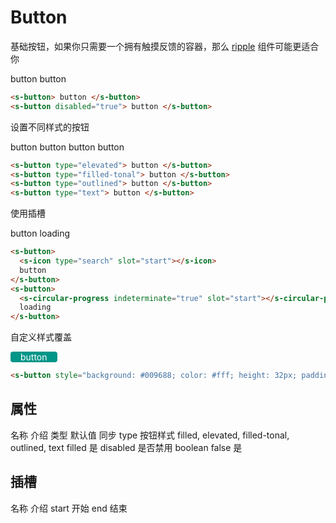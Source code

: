 # Button

基础按钮，如果你只需要一个拥有触摸反馈的容器，那么 [ripple](/component/ripple) 组件可能更适合你

<section>
  <s-button> button </s-button>
  <s-button disabled="true"> button </s-button>
</section>

```html
<s-button> button </s-button>
<s-button disabled="true"> button </s-button>
```

设置不同样式的按钮

<section>
  <s-button type="elevated"> button </s-button>
  <s-button type="filled-tonal"> button </s-button>
  <s-button type="outlined"> button </s-button>
  <s-button type="text"> button </s-button>
</section>

```html
<s-button type="elevated"> button </s-button>
<s-button type="filled-tonal"> button </s-button>
<s-button type="outlined"> button </s-button>
<s-button type="text"> button </s-button>
```

使用插槽

<section>
  <s-button>
    <s-icon type="search" slot="start"></s-icon>
    button
  </s-button>
  <s-button>
    <s-circular-progress indeterminate="true" slot="start"></s-circular-progress>
    loading
  </s-button>
</section>

```html
<s-button>
  <s-icon type="search" slot="start"></s-icon>
  button
</s-button>
<s-button>
  <s-circular-progress indeterminate="true" slot="start"></s-circular-progress>
  loading
</s-button>
```

自定义样式覆盖

<section>
  <s-button style="background: #009688; color: #fff; height: 32px; padding: 0 16px; border-radius: 4px"> button </s-button>
</section>

```html
<s-button style="background: #009688; color: #fff; height: 32px; padding: 0 16px; border-radius: 4px"> button </s-button>
```

## 属性
<s-table>
  <s-thead>
    <s-tr>
      <s-th>名称</s-th>
      <s-th>介绍</s-th>
      <s-th class="min-content">类型</s-th>
      <s-th class="min-content">默认值</s-th>
      <s-th class="min-content">同步</s-th>
    </s-tr>
  </s-thead>
  <s-tbody>
    <s-tr>
      <s-td>type</s-td>
      <s-td>按钮样式</s-td>
      <s-td>filled, elevated, filled-tonal, outlined, text</s-td>
      <s-td>filled</s-td>
      <s-td>是</s-td>
    </s-tr>
    <s-tr>
      <s-td>disabled</s-td>
      <s-td>是否禁用</s-td>
      <s-td>boolean</s-td>
      <s-td>false</s-td>
      <s-td>是</s-td>
    </s-tr>
  </s-tbody>
</s-table>

## 插槽
<s-table>
  <s-thead>
    <s-tr>
      <s-th>名称</s-th>
      <s-th>介绍</s-th>
    </s-tr>
  </s-thead>
  <s-tbody>
    <s-tr>
      <s-td>start</s-td>
      <s-td>开始</s-td>
    </s-tr>
    <s-tr>
      <s-td>end</s-td>
      <s-td>结束</s-td>
    </s-tr>
  </s-tbody>
</s-table>